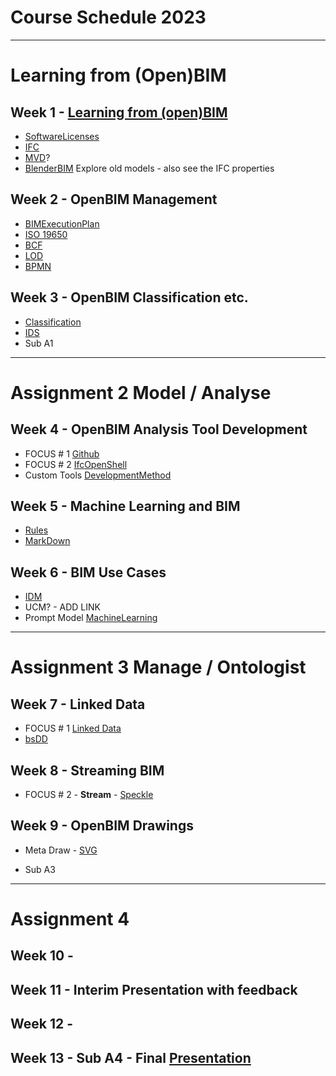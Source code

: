 # Course Schedule  2023
----------------------------------------------------------------
# Learning from (Open)BIM
## Week 1 - [Learning from (open)BIM](/Concepts/Learn_from_BIM)
- [SoftwareLicenses](Concepts/SoftwareLicenses)
- [IFC](Concepts/IFC)
- [MVD](Concepts/MVD)?
- [BlenderBIM](Concepts/BlenderBIM) Explore old models - also see the IFC properties
  
## Week 2 - OpenBIM Management
- [BIMExecutionPlan](Concepts/BIMExecutionPlan)
- [ISO 19650](Concepts/ISO19650)
- [BCF](Concepts/BCF)
- [LOD](Concepts/LOD)
- [BPMN](Concepts/BPMN)

## Week 3 - OpenBIM Classification etc.

- [Classification](Concepts/Classification)
- [IDS](Concepts/IDS)
- Sub A1
----------------------------------------------------------------
# Assignment 2 Model / Analyse

## Week 4 - OpenBIM Analysis Tool Development
- FOCUS # 1 [Github](Concepts/Github)
- FOCUS # 2 [IfcOpenShell](Concepts/IfcOpenShell)
- Custom Tools [DevelopmentMethod](Concepts/DevelopmentMethod)

## Week 5 - Machine Learning and BIM
- [Rules](Concepts/Rules)
- [MarkDown](Concepts/MarkDown)

## Week 6 - BIM Use Cases
- [IDM](Concepts/IDM)
- UCM? - ADD LINK
- Prompt Model [MachineLearning](Concepts/MachineLearning)

------------------------------------------------------

# Assignment 3 Manage / Ontologist

## Week 7 - Linked Data
- FOCUS # 1 [Linked Data](Concepts/LinkedData)
- [bsDD](Concepts/bsDD)

## Week 8 - Streaming BIM
- FOCUS # 2 - **Stream** - [Speckle](Concepts/Speckle)
  
## Week 9 - OpenBIM Drawings
- Meta Draw - [SVG](Concepts/SVG)

- Sub A3

------------------------------------------------------

# Assignment 4
## Week 10 - 
## Week 11 - Interim Presentation with feedback
## Week 12 - 
## Week 13 - Sub A4 - Final [Presentation](Concepts/Presentation)

